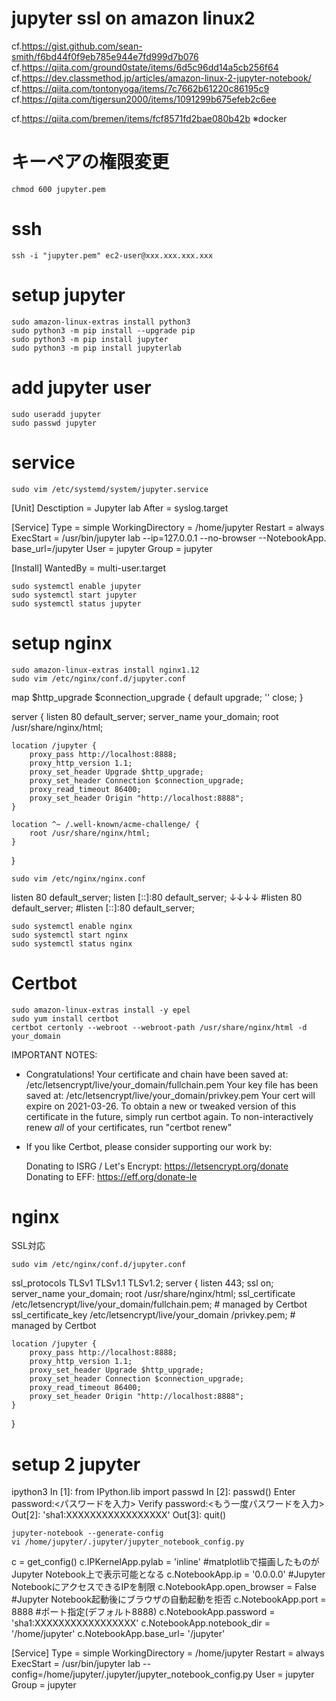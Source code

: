 # jupyter ssl on amazon linux2
cf.https://gist.github.com/sean-smith/f6bd44f0f9eb785e944e7fd999d7b076
cf.https://qiita.com/ground0state/items/6d5c96dd14a5cb256f64
cf.https://dev.classmethod.jp/articles/amazon-linux-2-jupyter-notebook/
cf.https://qiita.com/tontonyoga/items/7c7662b61220c86195c9
cf.https://qiita.com/tigersun2000/items/1091299b675efeb2c6ee

cf.https://qiita.com/bremen/items/fcf8571fd2bae080b42b
※docker

# キーペアの権限変更
```
chmod 600 jupyter.pem
```

# ssh
```
ssh -i "jupyter.pem" ec2-user@xxx.xxx.xxx.xxx
```

# setup jupyter
```
sudo amazon-linux-extras install python3
sudo python3 -m pip install --upgrade pip
sudo python3 -m pip install jupyter
sudo python3 -m pip install jupyterlab
```

# add jupyter user
```
sudo useradd jupyter
sudo passwd jupyter
```

# service
```
sudo vim /etc/systemd/system/jupyter.service
```

[Unit]
Desctiption = Jupyter lab
After = syslog.target

[Service]
Type = simple
WorkingDirectory = /home/jupyter
Restart = always
ExecStart = /usr/bin/jupyter lab --ip=127.0.0.1 --no-browser --NotebookApp.
base_url=/jupyter
User = jupyter
Group = jupyter

[Install]
WantedBy = multi-user.target

```
sudo systemctl enable jupyter
sudo systemctl start jupyter
sudo systemctl status jupyter
```

# setup nginx
```
sudo amazon-linux-extras install nginx1.12
sudo vim /etc/nginx/conf.d/jupyter.conf
```

map $http_upgrade $connection_upgrade {
    default upgrade;
    '' close;
}

server {
    listen 80 default_server;
    server_name your_domain;
    root /usr/share/nginx/html;

    location /jupyter {
        proxy_pass http://localhost:8888;
        proxy_http_version 1.1;
        proxy_set_header Upgrade $http_upgrade;
        proxy_set_header Connection $connection_upgrade;
        proxy_read_timeout 86400;
        proxy_set_header Origin "http://localhost:8888";
    }

    location ^~ /.well-known/acme-challenge/ {
        root /usr/share/nginx/html;
    }
}

```
sudo vim /etc/nginx/nginx.conf
```

listen 80 default_server;
listen [::]:80 default_server;
↓↓↓↓
#listen 80 default_server;
#listen [::]:80 default_server;

```
sudo systemctl enable nginx
sudo systemctl start nginx
sudo systemctl status nginx
```

# Certbot
```
sudo amazon-linux-extras install -y epel
sudo yum install certbot
certbot certonly --webroot --webroot-path /usr/share/nginx/html -d your_domain
```

IMPORTANT NOTES:
 - Congratulations! Your certificate and chain have been saved at:
   /etc/letsencrypt/live/your_domain/fullchain.pem
   Your key file has been saved at:
   /etc/letsencrypt/live/your_domain/privkey.pem
   Your cert will expire on 2021-03-26. To obtain a new or tweaked
   version of this certificate in the future, simply run certbot
   again. To non-interactively renew *all* of your certificates, run
   "certbot renew"
 - If you like Certbot, please consider supporting our work by:

   Donating to ISRG / Let's Encrypt:   https://letsencrypt.org/donate
   Donating to EFF:                    https://eff.org/donate-le

# nginx
SSL対応

```
sudo vim /etc/nginx/conf.d/jupyter.conf
```

ssl_protocols TLSv1 TLSv1.1 TLSv1.2;
server {
    listen 443;
    ssl on;
    server_name your_domain;
    root /usr/share/nginx/html;
    ssl_certificate /etc/letsencrypt/live/your_domain/fullchain.pem; # managed by Certbot
    ssl_certificate_key /etc/letsencrypt/live/your_domain
    /privkey.pem; # managed by Certbot

    location /jupyter {
        proxy_pass http://localhost:8888;
        proxy_http_version 1.1;
        proxy_set_header Upgrade $http_upgrade;
        proxy_set_header Connection $connection_upgrade;
        proxy_read_timeout 86400;
        proxy_set_header Origin "http://localhost:8888";
    }
}

# setup 2 jupyter 
ipython3
In [1]: from IPython.lib import passwd
In [2]: passwd()
Enter password:<パスワードを入力>
Verify password:<もう一度パスワードを入力>
Out[2]: 'sha1:XXXXXXXXXXXXXXXXX'
Out[3]: quit()

```
jupyter-notebook --generate-config
vi /home/jupyter/.jupyter/jupyter_notebook_config.py
```

c = get_config()
c.IPKernelApp.pylab = 'inline' #matplotlibで描画したものがJupyter Notebook上で表示可能となる
c.NotebookApp.ip = '0.0.0.0' #Jupyter NotebookにアクセスできるIPを制限
c.NotebookApp.open_browser = False #Jupyter Notebook起動後にブラウザの自動起動を拒否
c.NotebookApp.port = 8888 #ポート指定(デフォルト8888)
c.NotebookApp.password = 'sha1:XXXXXXXXXXXXXXXXX'
c.NotebookApp.notebook_dir = '/home/jupyter'
c.NotebookApp.base_url= '/jupyter'

[Service]
Type = simple
WorkingDirectory = /home/jupyter
Restart = always
ExecStart = /usr/bin/jupyter lab --config=/home/jupyter/.jupyter/jupyter_notebook_config.py
User = jupyter
Group = jupyter
